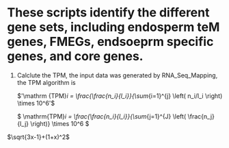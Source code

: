# These scripts identify the different gene sets, including endosperm teM genes, FMEGs, endsoeprm specific genes, and core genes.

1. Calclute the TPM, the input data was generated by RNA_Seq_Mapping, the TPM algorithm is   

   $'\mathrm {TPM}_i = \frac{\frac{n_i}{l_i}}{\sum_{i=1}^{j} \left( n_i/l_i \right) \times 10^6'$                
           
   $
   \mathrm{TPM}_i = \frac{\frac{n_i}{l_i}}{\sum_{j=1}^{J} \left( \frac{n_j}{l_j} \right)} \times 10^6
   $

$`\sqrt{3x-1}+(1+x)^2`$
